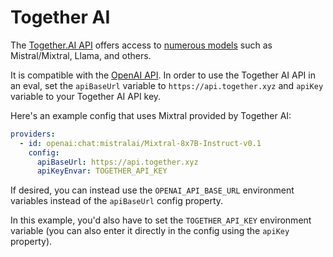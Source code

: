 # Together AI

The [Together.AI API](https://docs.together.ai/docs) offers access to [numerous models](https://docs.together.ai/docs/inference-models) such as Mistral/Mixtral, Llama, and others.

It is compatible with the [OpenAI API](/docs/providers/openai). In order to use the Together AI API in an eval, set the `apiBaseUrl` variable to `https://api.together.xyz` and `apiKey` variable to your Together AI API key.

Here's an example config that uses Mixtral provided by Together AI:

```yaml
providers:
  - id: openai:chat:mistralai/Mixtral-8x7B-Instruct-v0.1
    config:
      apiBaseUrl: https://api.together.xyz
      apiKeyEnvar: TOGETHER_API_KEY
```

If desired, you can instead use the `OPENAI_API_BASE_URL` environment variables instead of the `apiBaseUrl` config property.

In this example, you'd also have to set the `TOGETHER_API_KEY` environment variable (you can also enter it directly in the config using the `apiKey` property).
